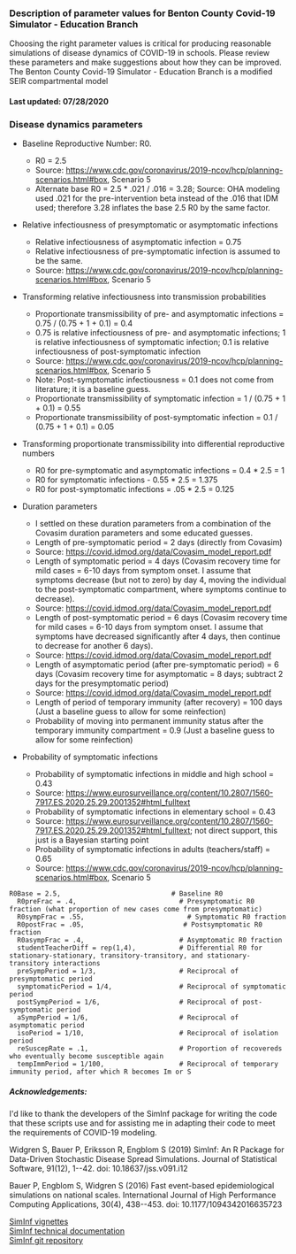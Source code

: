 ### Description of parameter values for Benton County Covid-19 Simulator - Education Branch

Choosing the right parameter values is critical for producing reasonable simulations of disease dynamics of COVID-19 in schools. Please review these parameters and make suggestions about how they can be improved. The Benton County Covid-19 Simulator - Education Branch is a modified SEIR compartmental model

#### Last updated: 07/28/2020

### Disease dynamics parameters
- Baseline Reproductive Number: R0.
  - R0 = 2.5
  - Source: https://www.cdc.gov/coronavirus/2019-ncov/hcp/planning-scenarios.html#box, Scenario 5
  - Alternate base R0 = 2.5 * .021 / .016 = 3.28; Source: OHA modeling used .021 for the pre-intervention beta instead of the .016 that IDM used; therefore 3.28 inflates the base 2.5 R0 by the same factor.
  
- Relative infectiousness of presymptomatic or asymptomatic infections
  - Relative infectiousness of asymptomatic infection = 0.75
  - Relative infectiousness of pre-symptomatic infection is assumed to be the same.
  - Source: https://www.cdc.gov/coronavirus/2019-ncov/hcp/planning-scenarios.html#box, Scenario 5
  
- Transforming relative infectiousness into transmission probabilities
  - Proportionate transmissibility of pre- and asymptomatic infections = 0.75 / (0.75 + 1 + 0.1) = 0.4
  - 0.75 is relative infectiousness of pre- and asymptomatic infections; 1 is relative infectiousness of symptomatic infection; 0.1 is relative infectiousness of post-symptomatic infection
  - Source:  https://www.cdc.gov/coronavirus/2019-ncov/hcp/planning-scenarios.html#box, Scenario 5
  - Note: Post-symptomatic infectiousness = 0.1 does not come from literature; it is a baseline guess.
  - Proportionate transmissibility of symptomatic infection = 1 /  (0.75 + 1 + 0.1) = 0.55
  - Proportionate transmissibility of post-symptomatic infection = 0.1 /  (0.75 + 1 + 0.1) = 0.05
  
- Transforming proportionate transmissibility into differential reproductive numbers
  - R0 for pre-symptomatic and asymptomatic infections = 0.4 * 2.5 = 1
  - R0 for symptomatic infections - 0.55 * 2.5 = 1.375
  - R0 for post-symptomatic infections = .05 * 2.5 = 0.125

- Duration parameters
  - I settled on these duration parameters from a combination of the Covasim duration parameters and some educated guesses.
  - Length of pre-symptomatic period = 2 days (directly from Covasim)
  - Source: https://covid.idmod.org/data/Covasim_model_report.pdf
  - Length of symptomatic period = 4 days (Covasim recovery time for mild cases = 6-10 days from symptom onset. I assume that symptoms decrease (but not to zero) by day 4, moving the individual to the post-symptomatic compartment, where symptoms continue to decrease).
  - Source: https://covid.idmod.org/data/Covasim_model_report.pdf
  - Length of post-symptomatic period = 6 days (Covasim recovery time for mild cases = 6-10 days from symptom onset. I assume that symptoms have decreased significantly after 4 days, then continue to decrease for another 6 days).
  - Source: https://covid.idmod.org/data/Covasim_model_report.pdf
  - Length of asymptomatic period (after pre-symptomatic period) = 6 days (Covasim recovery time for asymptomatic = 8 days; subtract 2 days for the presymptomatic period)
  - Source: https://covid.idmod.org/data/Covasim_model_report.pdf
  - Length of period of temporary immunity (after recovery) = 100 days (Just a baseline guess to allow for some reinfection)
  - Probability of moving into permanent immunity status after the temporary immunity compartment = 0.9 (Just a baseline guess to allow for some reinfection)

- Probability of symptomatic infections
  - Probability of symptomatic infections in middle and high school = 0.43
  - Source: https://www.eurosurveillance.org/content/10.2807/1560-7917.ES.2020.25.29.2001352#html_fulltext
  - Probability of symptomatic infections in elementary school = 0.43
  - Source: https://www.eurosurveillance.org/content/10.2807/1560-7917.ES.2020.25.29.2001352#html_fulltext; not direct support, this just is a Bayesian starting point
  - Probability of symptomatic infections in adults (teachers/staff) = 0.65
  - Source: https://www.cdc.gov/coronavirus/2019-ncov/hcp/planning-scenarios.html#box, Scenario 5

```
R0Base = 2.5,                            # Baseline R0
  R0preFrac = .4,                          # Presymptomatic R0 fraction (what proportion of new cases come from presymptomatic)
  R0sympFrac = .55,                          # Symptomatic R0 fraction
  R0postFrac = .05,                         # Postsymptomatic R0 fraction
  R0asympFrac = .4,                        # Asymptomatic R0 fraction
  studentTeacherDiff = rep(1,4),           # Differential R0 for stationary-stationary, transitory-transitory, and stationary-transitory interactions
  preSympPeriod = 1/3,                     # Reciprocal of presymptomatic period
  symptomaticPeriod = 1/4,                 # Reciprocal of symptomatic period
  postSympPeriod = 1/6,                    # Reciprocal of post-symptomatic period
  aSympPeriod = 1/6,                       # Reciprocal of asymptomatic period
  isoPeriod = 1/10,                        # Reciprocal of isolation period
  reSuscepRate = .1,                       # Proportion of recovereds who eventually become susceptible again
  tempImmPeriod = 1/100,                   # Reciprocal of temporary immunity period, after which R becomes Im or S
```


##### Acknowledgements:
I'd like to thank the developers of the SimInf package for writing the code that these scripts use and for assisting me in adapting their code to meet the requirements of COVID-19 modeling.  

Widgren S, Bauer P, Eriksson R, Engblom S (2019) SimInf: An R Package for Data-Driven Stochastic Disease Spread Simulations. Journal of Statistical Software, 91(12), 1--42. doi: 10.18637/jss.v091.i12  

Bauer P, Engblom S, Widgren S (2016) Fast event-based epidemiological simulations on national scales. International Journal of High Performance Computing Applications, 30(4), 438--453. doi: 10.1177/1094342016635723

[SimInf vignettes](https://cran.r-project.org/web/packages/SimInf/vignettes/SimInf.pdf)  
[SimInf technical documentation](https://cran.r-project.org/web/packages/SimInf/SimInf.pdf)  
[SimInf git repository](https://github.com/stewid/SimInf)
